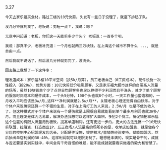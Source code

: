 3.27

	今天去家乐福买食材，路过三楼的10元快剪，头发有一些日子没理了，就座下排起了队。 

	没几分钟就到我了，老板说：剪短一点？，我说：嗯？ 

	无意中问起道：老板，你们这一天能剪多少个头？ 老板说：一百多个吧，

	我说：那真不少，老板补充道：一个月也就两三万块钱，在上海这个城市不算什么 ..., 就是自由一点。

	然后我就不说话了，然后没几分钟就剪完了，没洗头。

	回去路上我想了一下这件事：

	理发店成本：家乐福3楼10平米空间（按5k/月算），员工老板自己（0工资成本），硬件设施一次性投入（按20w），优势方面：10元快剪低价吸引顾客，又是家乐福大超市这样的自带高人流量的场所，虽然10块钱单个少了点但日均顾客多也足以挣得不少利润而且不洗头，减少了单个顾客的服务时间成本和硬件成本，一个头5分钟，100个头也就8个小时，一天工作量也蛮饱和的，一月收入平均应该是3w/月,这样**净利润就是2.5w/月**，关键老板心理还觉得自由快乐。对于个体户来说确实还算一个不错的生意，对于在上海打工的人来说，2.5W/月 也是不低的收入了，但这种模式对于个体户来说有一个硬伤就是上限很容易就能看到单个最多月利润也就3W多/月，而且理发是体力活易累，解决办法我想可以这样扩大面积，多招2个员工，搞促销把家乐福这个位置的有限人流量用到极致，提高单店利润，还有更进一步的，更大的方法是搞一个10元快剪联盟，拉融资，打造商业IP，反正商场/人流量高的场所多的是，收单店加盟费，就是做各个分店的控制中心招盟理发店店长，分配硬件设施，提供技术/营销等经验支持，赋能加盟店，然后抽出单店利润的30-40%，这样利润就可以无限复制了。理想是丰满的，现实是骨干的，成就与否还要落实到实践中，中间会有千奇百怪的难题，能不能成就就要看实施者的毅力和智慧了。






	


	
